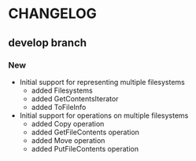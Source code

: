 # CHANGELOG

## develop branch

### New

* Initial support for representing multiple filesystems
  - added Filesystems
  - added GetContentsIterator
  - added ToFileInfo
* Initial support for operations on multiple filesystems
  - added Copy operation
  - added GetFileContents operation
  - added Move operation
  - added PutFileContents operation